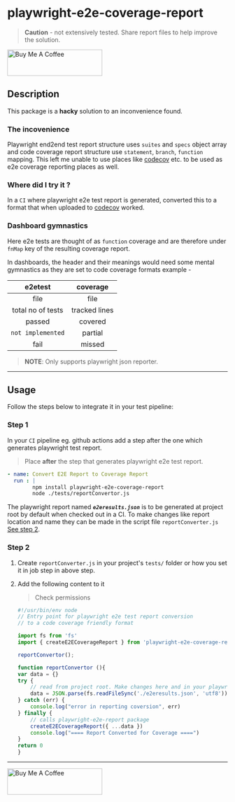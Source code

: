 # playwright-e2e-coverage-report

> **Caution** - not extensively tested. Share report files to help improve the solution.

<a href="https://www.buymeacoffee.com/mandardev" target="_blank"><img src="https://cdn.buymeacoffee.com/buttons/v2/default-red.png" alt="Buy Me A Coffee" style="height: 60px !important;width: 217px !important;" ></a>

## Description

This package is a **hacky** solution to an inconvenience found. 

### The incovenience

Playwright end2end test report structure uses `suites` and `specs` object array and code coverage report structure use `statement`, `branch`, `function` mapping. This left me unable to use places like [codecov](https://about.codecov.io/) etc. to be used as e2e coverage reporting places as well. 

### Where did I try it ?

In a `CI` where playwright e2e test report is generated, converted this to a format that when uploaded to [codecov](https://about.codecov.io/) worked. 

### Dashboard gymnastics

Here e2e tests are thought of as `function` coverage and are therefore under `fnMap` key of the resulting coverage report. 

In dashboards, the header and their meanings would need some mental gymnastics as they are set to code coverage formats example -

|      e2etest      |   coverage    |
| :---------------: | :-----------: |
|       file        |     file      |
| total no of tests | tracked lines |
|      passed       |    covered    |
| `not implemented` |    partial    |
|       fail        |    missed     |

> **NOTE**: Only supports playwright json reporter. 

---

## Usage

Follow the steps below to integrate it in your test pipeline:

### Step 1

In your `CI` pipeline eg. github actions add a step after the one which generates playwright test report.

> Place **after** the step that generates playwright e2e test report.

```yaml
- name: Convert E2E Report to Coverage Report
  run : |
		npm install playwright-e2e-coverage-report
		node ./tests/reportConvertor.js
```

The playwright report named **_`e2eresults.json`_** is to be generated at project root by default when checked out in a CI. To make changes like report location and name they can be made in the script file `reportConverter.js` [See step 2](#step-2).

### Step 2

1. Create `reportConverter.js` in your project's `tests/` folder or how you set it in job step in above step.
2. Add the following content to it
		
	> Check permissions

	```js
	#!/usr/bin/env node
   // Entry point for playwright e2e test report conversion
   // to a code coverage friendly format

   import fs from 'fs'
   import { createE2ECoverageReport } from 'playwright-e2e-coverage-report'

   reportConvertor();

   function reportConvertor (){
   	var data = {}
   	try {
   		// read from project root. Make changes here and in your playwright config to modify path
   		data = JSON.parse(fs.readFileSync('./e2eresults.json', 'utf8'));
   	} catch (err) {
   		console.log("error in reporting coversion", err)
   	} finally {
   		// calls playwright-e2e-report package
   		createE2ECoverageReport({ ...data })
   		console.log("==== Report Converted for Coverage ====")
   	}
   	return 0
   	}
	```

---

<a href="https://www.buymeacoffee.com/mandardev" target="_blank"><img src="https://cdn.buymeacoffee.com/buttons/v2/default-red.png" alt="Buy Me A Coffee" style="height: 60px !important;width: 217px !important;" ></a>
